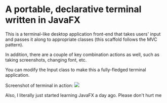 # A portable, declarative terminal written in JavaFX

This is a terminal-like desktop application front-end that takes users' input and passes it along to appropriate classes (this scaffold follows the MVC pattern).

In addition, there are a couple of key combination actions as well, such as taking screenshots, changing font, etc.

You can modify the Input class to make this a fully-fledged terminal application.

Screenshot of terminal in action: ![](http://i.imgur.com/N0SMFRD.jpg)

Also, I literally just started learning JavaFX a day ago. Please don't hurt me
